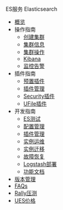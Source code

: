 <div class="sidebar_title icon__ues"> ES服务 Elasticsearch</div>

* [概览](analysis/ues/overview)
* 操作指南
    * [创建集群](analysis/ues/operate/create)
    * [集群信息](analysis/ues/operate/info)
    * [集群操作](analysis/ues/operate/dealservice)
    * [Kibana](analysis/ues/operate/kibana)
    * [监控告警](analysis/ues/operate/monitor)
* 插件指南
    * [预置插件](analysis/ues/plugins/default)
    * [插件管理](analysis/ues/plugins/manage)
    * [Security插件](analysis/ues/plugins/security)
    * [UFile插件](analysis/ues/plugins/ufile)
* 开发指南
    * [ES测试](analysis/ues/develop/test)
    * [配置管理](analysis/ues/develop/config)
    * [插件管理](analysis/ues/develop/plugin)
    * [实例运维](analysis/ues/develop/online)
    * [实例迁移](analysis/ues/develop/migrate)
    * [故障恢复](analysis/ues/develop/recover)
    * [Logstash部署](analysis/ues/develop/logstash)
    * [功能文档](analysis/ues/develop/guide)
* [版本管理](analysis/ues/version)
* [FAQs](analysis/ues/faqs)
* [Rally压测](analysis/ues/rally)
* [UES价格](analysis/ues/price)
        

    









    
   
   
    
        